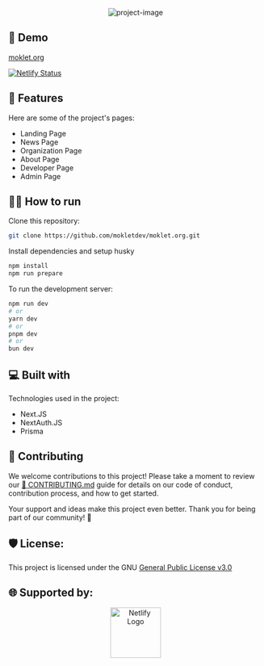 <p align="center"><img src="https://socialify.git.ci/mokletdev/moklet.org/image?description=1&amp;font=Raleway&amp;forks=1&amp;issues=1&amp;language=1&amp;name=1&amp;owner=1&amp;pattern=Solid&amp;stargazers=1&amp;theme=Dark" alt="project-image"></p>

<h2>🚀 Demo</h2>

[moklet.org](https://www.moklet.org)

[![Netlify Status](https://api.netlify.com/api/v1/badges/7e3e2c2a-10bc-499c-9d74-baaf228d4e17/deploy-status)](https://app.netlify.com/sites/moklet-organization/deploys)

<h2>🧐 Features</h2>

Here are some of the project's pages:

- Landing Page
- News Page
- Organization Page
- About Page
- Developer Page
- Admin Page

<h2>🏃‍♂️ How to run</h2>

Clone this repository:

```bash
git clone https://github.com/mokletdev/moklet.org.git
```

Install dependencies and setup husky

```bash
npm install
npm run prepare
```

To run the development server:

```bash
npm run dev
# or
yarn dev
# or
pnpm dev
# or
bun dev
```

<h2>💻 Built with</h2>

Technologies used in the project:

- Next.JS
- NextAuth.JS
- Prisma

<h2>🤝 Contributing</h2>

We welcome contributions to this project! Please take a moment to review our [📄 CONTRIBUTING.md](https://github.com/mokletdev/moklet.org/blob/development/CONTRIBUTING.md) guide for details on our code of conduct, contribution process, and how to get started.

Your support and ideas make this project even better. Thank you for being part of our community! 🌟

<h2>🛡️ License:</h2>

This project is licensed under the GNU [General Public License v3.0](https://github.com/mokletdev/moklet.org/blob/development/LICENSE.md)

<h2>🌐 Supported by:</h2>

<p align="center">
  <a href="https://www.netlify.com/" target="_blank">
    <img src="https://res.cloudinary.com/projectsben/image/upload/v1736730123/storage/m6rrhk5ijqrsub55ptue.svg" alt="Netlify Logo" width="100">
  </a>
</p>
